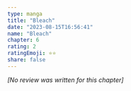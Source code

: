 ```yaml
---
type: manga
title: "Bleach"
date: "2023-08-15T16:56:41"
name: "Bleach"
chapter: 6
rating: 2
ratingEmoji: ⭐️⭐️
share: false
---
```


_[No review was written for this chapter]_

